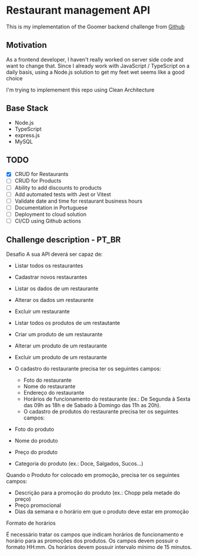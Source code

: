 # Restaurant management API

This is my implementation of the Goomer backend challenge from [Github](https://github.com/goomerdev/job-dev-backend-interview)

## Motivation

As a frontend developer, I haven't really worked on server side code and want to change that.
Since I already work with JavaScript / TypeScript on a daily basis, using a
Node.js solution to get my feet wet seems like a good choice

I'm trying to implemement this repo using Clean Architecture

## Base Stack

- Node.js
- TypeScript
- express.js
- MySQL

## TODO

- [x] CRUD for Restaurants
- [ ] CRUD for Products
- [ ] Ability to add discounts to products
- [ ] Add automated tests with Jest or Vitest
- [ ] Validate date and time for restaurant business hours
- [ ] Documentation in Portuguese
- [ ] Deployment to cloud solution
- [ ] CI/CD using Github actions

## Challenge description - PT_BR

Desafio
A sua API deverá ser capaz de:

- Listar todos os restaurantes
- Cadastrar novos restaurantes
- Listar os dados de um restaurante
- Alterar os dados um restaurante
- Excluir um restaurante
- Listar todos os produtos de um restautante
- Criar um produto de um restaurante
- Alterar um produto de um restaurante
- Excluir um produto de um restaurante
- O cadastro do restaurante precisa ter os seguintes campos:

  - Foto do restaurante
  - Nome do restaurante
  - Endereço do restaurante
  - Horários de funcionamento do restaurante (ex.: De Segunda à Sexta das 09h as 18h e de Sabado à Domingo das 11h as 20h).
  - O cadastro de produtos do restaurante precisa ter os seguintes campos:

- Foto do produto
- Nome do produto
- Preço do produto
- Categoria do produto (ex.: Doce, Salgados, Sucos...)

Quando o Produto for colocado em promoção, precisa ter os seguintes campos:

- Descrição para a promoção do produto (ex.: Chopp pela metade do preço)
- Preço promocional
- Dias da semana e o horário em que o produto deve estar em promoção

Formato de horários

É necessário tratar os campos que indicam horários de funcionamento e horário para as promoções dos produtos.
Os campos devem possuir o formato HH:mm.
Os horários devem possuir intervalo mínimo de 15 minutos.
